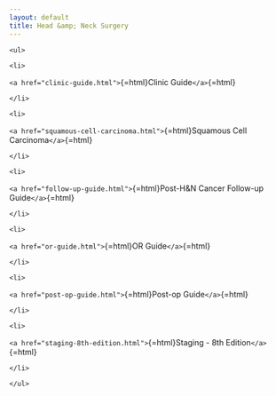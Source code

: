 ```yaml
---
layout: default
title: Head &amp; Neck Surgery
---
```

```{=html}
<ul>
```
```{=html}
<li>
```
`<a href="clinic-guide.html">`{=html}Clinic Guide`</a>`{=html}
```{=html}
</li>
```
```{=html}
<li>
```
`<a href="squamous-cell-carcinoma.html">`{=html}Squamous Cell Carcinoma`</a>`{=html}
```{=html}
</li>
```
```{=html}
<li>
```
`<a href="follow-up-guide.html">`{=html}Post-H&N Cancer Follow-up Guide`</a>`{=html}
```{=html}
</li>
```
```{=html}
<li>
```
`<a href="or-guide.html">`{=html}OR Guide`</a>`{=html}
```{=html}
</li>
```
```{=html}
<li>
```
`<a href="post-op-guide.html">`{=html}Post-op Guide`</a>`{=html}
```{=html}
</li>
```
```{=html}
<li>
```
`<a href="staging-8th-edition.html">`{=html}Staging - 8th Edition`</a>`{=html}
```{=html}
</li>
```
```{=html}
</ul>
```
